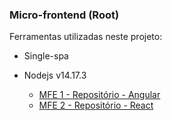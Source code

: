 ### Micro-frontend (Root)
Ferramentas utilizadas neste projeto:

- Single-spa
- Nodejs v14.17.3

  - [MFE 1 - Repositório - Angular](https://github.com/GiselleBarbosa/angular-mfe)  
  - [MFE 2 - Repositório - React](https://github.com/GiselleBarbosa/react-mfe)
